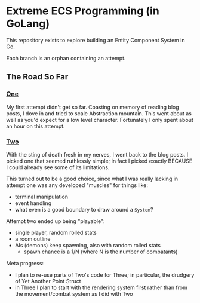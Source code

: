 # Extreme ECS Programming (in GoLang)

This repository exists to explore building an Entity Component System in Go.

Each branch is an orphan containing an attempt.

## The Road So Far

### [One](../../tree/one)

My first attempt didn't get so far. Coasting on memory of reading blog posts, I
dove in and tried to scale Abstraction mountain. This went about as well as
you'd expect for a low level character. Fortunately I only spent about an hour
on this attempt.

### [Two](../../tree/two)

With the sting of death fresh in my nerves, I went back to the blog posts. I
picked one that seemed ruthlessly simple; in fact I picked exactly BECAUSE I
could already see some of its limitations.

This turned out to be a good choice, since what I was really lacking in attempt
one was any developed "muscles" for things like:
- terminal manipulation
- event handling
- what even is a good boundary to draw around a `System`?

Attempt two ended up being "playable":
- single player, random rolled stats
- a room outline
- AIs (demons) keep spawning, also with random rolled stats
  - spawn chance is a 1/N (where N is the number of combatants)

Meta progress:
- I plan to re-use parts of Two's code for Three; in particular, the drudgery
  of Yet Another Point Struct
- in Three I plan to start with the rendering system first rather than from the
  movement/combat system as I did with Two
